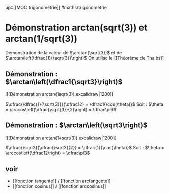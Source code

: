 up::[[MOC trigonométrie]]
#maths/trigonométrie 
# Démonstration arctan(sqrt(3)) et arctan(1/sqrt(3))

Démonstration de la valeur de $\arctan(\sqrt{3})$ et de $\arctan\left(\dfrac{1}{\sqrt{3}}\right)$
On utilise le [[Théorème de Thalès]]

## Démonstration : $\arctan\left(\dfrac1{\sqrt3}\right)$

![[Démonstration arctan(1sqrt(3)).excalidraw|1200]]

$\dfrac{\dfrac{1}{\sqrt{3}}}{\dfrac12} = \dfrac1{\cos(\theta)}$
Soit : $\theta = \arccos\left(\dfrac{\sqrt{3}}{2}\right) = \dfrac\pi6$


## Démonstration : $\arctan\left(\sqrt3\right)$

![[Démonstration arctan(1÷sqrt(3)).excalidraw|1200]]

$\dfrac{\sqrt3}{\dfrac{\sqrt3}{2}} = \dfrac{1}{\cos(\theta)}$
Soit :
$\theta = \arccos\left(\dfrac12\right) = \dfrac\pi3$




## voir

 - [[fonction tangente]] / [[fonction arctangente]]
 - [[fonction cosinus]] / [[fonction arccosinus]]
